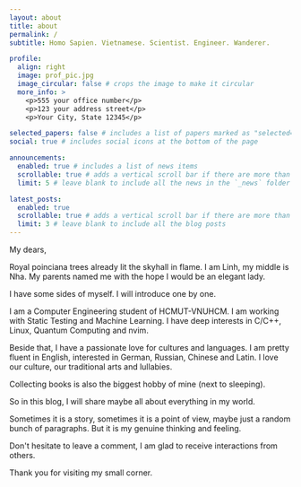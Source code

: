 ```yaml
---
layout: about
title: about
permalink: /
subtitle: Homo Sapien. Vietnamese. Scientist. Engineer. Wanderer.

profile:
  align: right
  image: prof_pic.jpg
  image_circular: false # crops the image to make it circular
  more_info: >
    <p>555 your office number</p>
    <p>123 your address street</p>
    <p>Your City, State 12345</p>

selected_papers: false # includes a list of papers marked as "selected={true}"
social: true # includes social icons at the bottom of the page

announcements:
  enabled: true # includes a list of news items
  scrollable: true # adds a vertical scroll bar if there are more than 3 news items
  limit: 5 # leave blank to include all the news in the `_news` folder

latest_posts:
  enabled: true
  scrollable: true # adds a vertical scroll bar if there are more than 3 new posts items
  limit: 3 # leave blank to include all the blog posts
---
```


My dears,

Royal poinciana trees already lit the skyhall in flame. I am Linh, my middle is Nha. My parents named me with the hope I would be an elegant lady.

I have some sides of myself. I will introduce one by one.

I am a Computer Engineering student of HCMUT-VNUHCM. I am working with Static Testing and Machine Learning. I have deep interests in C/C++, Linux, Quantum Computing and nvim. 

Beside that, I have a passionate love for cultures and languages. I am pretty fluent in English, interested in German, Russian, Chinese and Latin. I love our culture, our traditional arts and lullabies.

Collecting books is also the biggest hobby of mine (next to sleeping).

So in this blog, I will share maybe all about everything in my world.

Sometimes it is a story, sometimes it is a point of view, maybe just a random bunch of paragraphs. But it is my genuine thinking and feeling.

Don't hesitate to leave a comment, I am glad to receive interactions from others.

Thank you for visiting my small corner.
